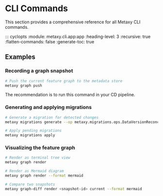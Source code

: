 # CLI Commands

This section provides a comprehensive reference for all Metaxy CLI commands.

::: cyclopts
    :module: metaxy.cli.app:app
    :heading-level: 3
    :recursive: true
    :flatten-commands: false
    :generate-toc: true

## Examples

### Recording a graph snapshot

```bash
# Push the current feature graph to the metadata store
metaxy graph push
```

The recommendation is to run this command in your CD pipeline.

### Generating and applying migrations

```bash
# Generate a migration for detected changes
metaxy migrations generate --op metaxy.migrations.ops.DataVersionReconciliation

# Apply pending migrations
metaxy migrations apply
```

### Visualizing the feature graph

```bash
# Render as terminal tree view
metaxy graph render

# Render as Mermaid diagram
metaxy graph render --format mermaid

# Compare two snapshots
metaxy graph-diff render <snapshot-id> current --format mermaid
```
